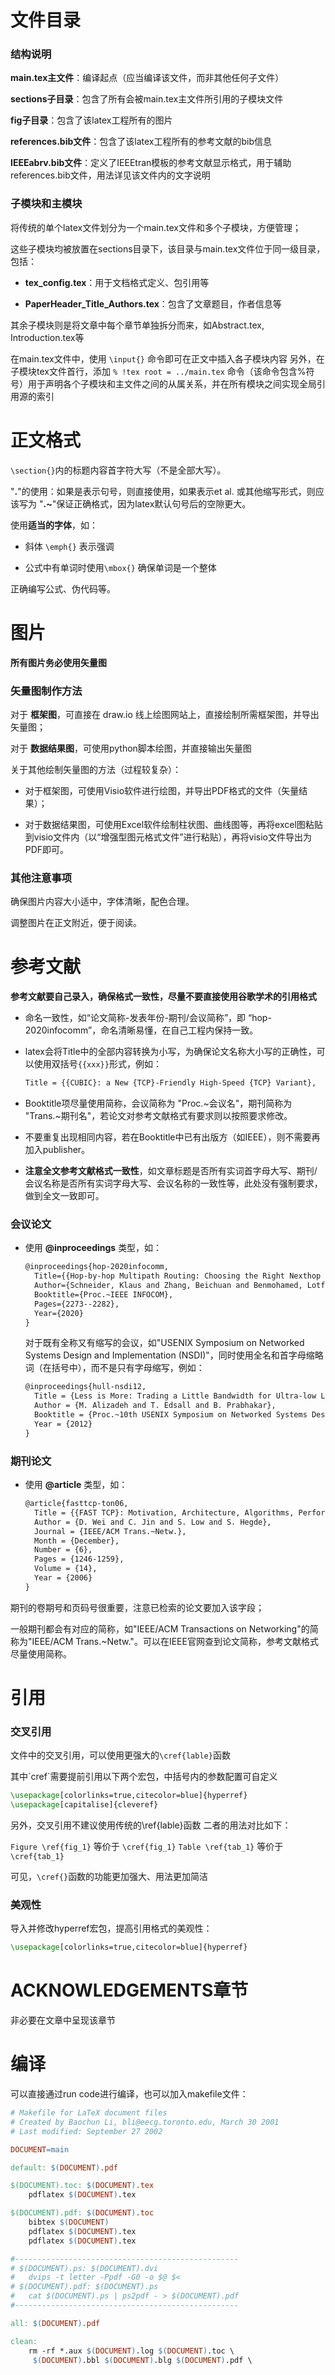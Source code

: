 # 文件目录

### 结构说明

__main.tex主文件__：编译起点（应当编译该文件，而非其他任何子文件）

__sections子目录__：包含了所有会被main.tex主文件所引用的子模块文件

__fig子目录__：包含了该latex工程所有的图片

__references.bib文件__：包含了该latex工程所有的参考文献的bib信息

__IEEEabrv.bib文件__：定义了IEEEtran模板的参考文献显示格式，用于辅助references.bib文件，用法详见该文件内的文字说明

### 子模块和主模块
将传统的单个latex文件划分为一个main.tex文件和多个子模块，方便管理；

这些子模块均被放置在sections目录下，该目录与main.tex文件位于同一级目录，包括：
	
* __tex_config.tex__：用于文档格式定义、包引用等

* __PaperHeader_Title_Authors.tex__：包含了文章题目，作者信息等
	
其余子模块则是将文章中每个章节单独拆分而来，如Abstract.tex, Introduction.tex等

在main.tex文件中，使用 `\input{}` 命令即可在正文中插入各子模块内容
另外，在子模块tex文件首行，添加 `% !tex root = ../main.tex` 命令（该命令包含%符号）用于声明各个子模块和主文件之间的从属关系，并在所有模块之间实现全局引用源的索引

# 正文格式

`\section{}`内的标题内容首字符大写（不是全部大写）。

"**.**"的使用：如果是表示句号，则直接使用，如果表示et al. 或其他缩写形式，则应该写为 "**.~**"保证正确格式，因为latex默认句号后的空隙更大。

使用**适当的字体**，如：

  - 斜体 `\emph{}` 表示强调

  - 公式中有单词时使用`\mbox{}` 确保单词是一个整体

正确编写公式、伪代码等。

# 图片

__所有图片务必使用矢量图__

### 矢量图制作方法

对于 __框架图__，可直接在 draw.io 线上绘图网站上，直接绘制所需框架图，并导出矢量图；

对于 __数据结果图__，可使用python脚本绘图，并直接输出矢量图

关于其他绘制矢量图的方法（过程较复杂）：

 * 对于框架图，可使用Visio软件进行绘图，并导出PDF格式的文件（矢量结果）；

 * 对于数据结果图，可使用Excel软件绘制柱状图、曲线图等，再将excel图粘贴到visio文件内（以“增强型图元格式文件”进行粘贴），再将visio文件导出为PDF即可。

### 其他注意事项

确保图片内容大小适中，字体清晰，配色合理。

调整图片在正文附近，便于阅读。

# 参考文献

**参考文献要自己录入，确保格式一致性，尽量不要直接使用谷歌学术的引用格式**

* 命名一致性，如“论文简称-发表年份-期刊/会议简称”，即 “hop-2020infocomm”，命名清晰易懂，在自己工程内保持一致。

* latex会将Title中的全部内容转换为小写，为确保论文名称大小写的正确性，可以使用双括号`{{xxx}}`形式，例如：

   ```tex
   Title = {{CUBIC}: a New {TCP}-Friendly High-Speed {TCP} Variant},
   ```

* Booktitle项尽量使用简称，会议简称为 "Proc.~会议名"，期刊简称为 "Trans.~期刊名"，若论文对参考文献格式有要求则以按照要求修改。

* 不要重复出现相同内容，若在Booktitle中已有出版方（如IEEE），则不需要再加入publisher。
  
* **注意全文参考文献格式一致性**，如文章标题是否所有实词首字母大写、期刊/会议名称是否所有实词字母大写、会议名称的一致性等，此处没有强制要求，做到全文一致即可。

### 会议论文

- 使用 **@inproceedings** 类型，如：

  ```tex
  @inproceedings{hop-2020infocomm,
  	Title={{Hop-by-hop Multipath Routing: Choosing the Right Nexthop Set}},
  	Author={Schneider, Klaus and Zhang, Beichuan and Benmohamed, Lotfi},
  	Booktitle={Proc.~IEEE INFOCOM},
  	Pages={2273--2282},
  	Year={2020}
  }
  ```

  对于既有全称又有缩写的会议，如"USENIX Symposium on Networked Systems Design and Implementation (NSDI)"，同时使用全名和首字母缩略词（在括号中），而不是只有字母缩写，例如：

  ```tex
  @inproceedings{hull-nsdi12,
  	Title = {Less is More: Trading a Little Bandwidth for Ultra-low Latency in the Data Center},
  	Author = {M. Alizadeh and T. Edsall and B. Prabhakar},
  	Booktitle = {Proc.~10th USENIX Symposium on Networked Systems Design and Implementation(NSDI)},
  	Year = {2012}
  }
  ```

### 期刊论文

- 使用 **@article** 类型，如：

  ```tex
  @article{fasttcp-ton06,
  	Title = {{FAST TCP}: Motivation, Architecture, Algorithms, Performance},
  	Author = {D. Wei and C. Jin and S. Low and S. Hegde},
  	Journal = {IEEE/ACM Trans.~Netw.},
  	Month = {December},
  	Number = {6},
  	Pages = {1246-1259},
  	Volume = {14},
  	Year = {2006}
  }
  ```

期刊的卷期号和页码号很重要，注意已检索的论文要加入该字段；

一般期刊都会有对应的简称，如"IEEE/ACM Transactions on Networking"的简称为"IEEE/ACM Trans.~Netw."。可以在IEEE官网查到论文简称，参考文献格式尽量使用简称。

# 引用

### 交叉引用

文件中的交叉引用，可以使用更强大的`\cref{lable}`函数

 其中\`cref`需要提前引用以下两个宏包，中括号内的参数配置可自定义

```tex
\usepackage[colorlinks=true,citecolor=blue]{hyperref}
\usepackage[capitalise]{cleveref}
```
  
另外，交叉引用不建议使用传统的\ref{lable}函数
二者的用法对比如下：

`Figure \ref{fig_1}` 等价于 `\cref{fig_1}`
`Table \ref{tab_1}` 等价于 `\cref{tab_1}`

可见，`\cref{}`函数的功能更加强大、用法更加简洁

### 美观性

导入并修改hyperref宏包，提高引用格式的美观性：

  ```tex
  \usepackage[colorlinks=true,citecolor=blue]{hyperref}
  ```

# ACKNOWLEDGEMENTS章节
非必要在文章中呈现该章节

# 编译

可以直接通过run code进行编译，也可以加入makefile文件：

```makefile
# Makefile for LaTeX document files
# Created by Baochun Li, bli@eecg.toronto.edu, March 30 2001
# Last modified: September 27 2002 

DOCUMENT=main

default: $(DOCUMENT).pdf

$(DOCUMENT).toc: $(DOCUMENT).tex
	pdflatex $(DOCUMENT).tex

$(DOCUMENT).pdf: $(DOCUMENT).toc
	bibtex $(DOCUMENT)
	pdflatex $(DOCUMENT).tex
	pdflatex $(DOCUMENT).tex

#--------------------------------------------------
# $(DOCUMENT).ps: $(DOCUMENT).dvi
# 	dvips -t letter -Ppdf -G0 -o $@ $<
# $(DOCUMENT).pdf: $(DOCUMENT).ps
# 	cat $(DOCUMENT).ps | ps2pdf - > $(DOCUMENT).pdf 
#-------------------------------------------------- 

all: $(DOCUMENT).pdf

clean:
	rm -rf *.aux $(DOCUMENT).log $(DOCUMENT).toc \
     $(DOCUMENT).bbl $(DOCUMENT).blg $(DOCUMENT).pdf \
```



